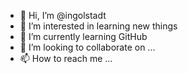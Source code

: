 - 👋 Hi, I’m @ingolstadt
- 👀 I’m interested in learning new things
- 🌱 I’m currently learning GitHub
- 💞️ I’m looking to collaborate on ...
- 📫 How to reach me ...

<!---
ingolstadt/ingolstadt is a ✨ special ✨ repository because its `README.md` (this file) appears on your GitHub profile.
You can click the Preview link to take a look at your changes.
--->
